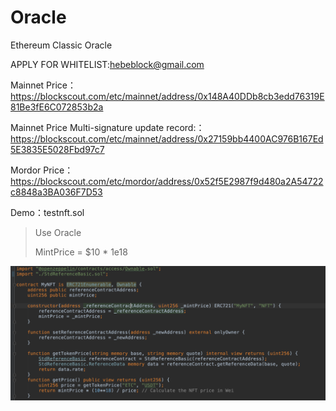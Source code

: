 # Oracle
Ethereum Classic Oracle

APPLY FOR WHITELIST:hebeblock@gmail.com

Mainnet Price：<https://blockscout.com/etc/mainnet/address/0x148A40DDb8cb3edd76319E81Be3fE6C072853b2a>

Mainnet Price Multi-signature update record:：<https://blockscout.com/etc/mainnet/address/0x27159bb4400AC976B167Ed5E3835E5028Fbd97c7>

Mordor Price：<https://blockscout.com/etc/mordor/address/0x52f5E2987f9d480a2A54722c8848a3BA036F7D53>

Demo：testnft.sol

> Use Oracle
> 
> MintPrice = $10 * 1e18

![](demo.png)



